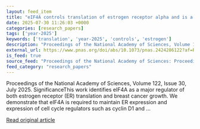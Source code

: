 ```yaml
---
layout: feed_item
title: "eIF4A controls translation of estrogen receptor alpha and is a therapeutic target in advanced breast cancer"
date: 2025-07-30 11:26:03 +0000
categories: [research_papers]
tags: ['year-2025']
keywords: ['translation', 'year-2025', 'controls', 'estrogen']
description: "Proceedings of the National Academy of Sciences, Volume 122, Issue 30, July 2025"
external_url: https://www.pnas.org/doi/abs/10.1073/pnas.2424286122?af=R
is_feed: true
source_feed: "Proceedings of the National Academy of Sciences: Proceedings of the National Academy of Sciences: Table of Contents"
feed_category: "research_papers"
---
```


Proceedings of the National Academy of Sciences, Volume 122, Issue 30, July 2025. SignificanceThis work identifies eIF4A as a major regulator of both estrogen receptor (ER) translation and breast cancer growth. We demonstrate that eIF4A is required to maintain ER expression and expression of cell cycle regulators such as cyclin D1 and ...

[Read original article](https://www.pnas.org/doi/abs/10.1073/pnas.2424286122?af=R)
